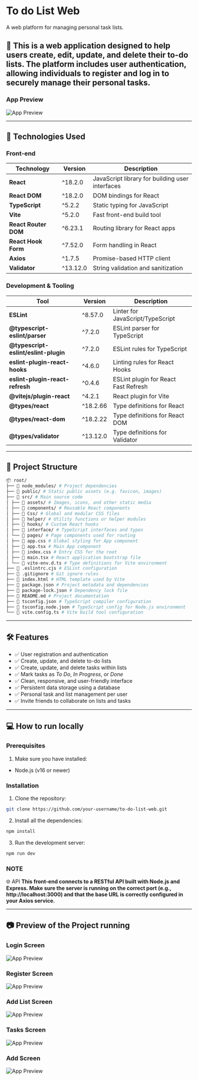 # To do List Web
A web platform for managing personal task lists.

## 📌 This is a web application designed to help users create, edit, update, and delete their to-do lists. The platform includes user authentication, allowing individuals to register and log in to securely manage their personal tasks.

### App Preview
![App Preview](src/assets/image.png)

---

## 🚀 Technologies Used

### Front-end

| Technology               | Version   | Description                                      |
|--------------------------|-----------|--------------------------------------------------|
| **React**                | ^18.2.0   | JavaScript library for building user interfaces |
| **React DOM**            | ^18.2.0   | DOM bindings for React                          |
| **TypeScript**           | ^5.2.2    | Static typing for JavaScript                    |
| **Vite**                 | ^5.2.0    | Fast front-end build tool                       |
| **React Router DOM**     | ^6.23.1   | Routing library for React apps                  |
| **React Hook Form**      | ^7.52.0   | Form handling in React                          |
| **Axios**                | ^1.7.5    | Promise-based HTTP client                       |
| **Validator**            | ^13.12.0  | String validation and sanitization              |

### Development & Tooling

| Tool                                 | Version   | Description                                     |
|--------------------------------------|-----------|-------------------------------------------------|
| **ESLint**                           | ^8.57.0   | Linter for JavaScript/TypeScript                |
| **@typescript-eslint/parser**        | ^7.2.0    | ESLint parser for TypeScript                    |
| **@typescript-eslint/eslint-plugin** | ^7.2.0    | ESLint rules for TypeScript                     |
| **eslint-plugin-react-hooks**        | ^4.6.0    | Linting rules for React Hooks                   |
| **eslint-plugin-react-refresh**      | ^0.4.6    | ESLint plugin for React Fast Refresh            |
| **@vitejs/plugin-react**             | ^4.2.1    | React plugin for Vite                           |
| **@types/react**                     | ^18.2.66  | Type definitions for React                      |
| **@types/react-dom**                 | ^18.2.22  | Type definitions for React DOM                  |
| **@types/validator**                 | ^13.12.0  | Type definitions for Validator                  |

---

## 📁 Project Structure

```bash
📦 root/
├── 📁 node_modules/ # Project dependencies
├── 📁 public/ # Static public assets (e.g. favicon, images)
├── 📁 src/ # Main source code
│ ├── 📁 assets/ # Images, icons, and other static media
│ ├── 📁 components/ # Reusable React components
│ ├── 📁 Css/ # Global and modular CSS files
│ ├── 📁 helper/ # Utility functions or helper modules
│ ├── 📁 hooks/ # Custom React hooks
│ ├── 📁 interface/ # TypeScript interfaces and types
│ └── 📁 pages/ # Page components used for routing
│ ├── 📄 app.css # Global styling for App component
│ ├── 📄 app.tsx # Main App component
│ ├── 📄 index.css # Entry CSS for the root
│ ├── 📄 main.tsx # React application bootstrap file
│ └── 📄 vite-env.d.ts # Type definitions for Vite environment
├── 📄 .eslintrc.cjs # ESLint configuration
├── 📄 .gitignore # Git ignore rules
├── 📄 index.html # HTML template used by Vite
├── 📄 package.json # Project metadata and dependencies
├── 📄 package-lock.json # Dependency lock file
├── 📄 README.md # Project documentation
├── 📄 tsconfig.json # TypeScript compiler configuration
├── 📄 tsconfig.node.json # TypeScript config for Node.js environment
└── 📄 vite.config.ts # Vite build tool configuration
```

---

## 🛠️ Features

- ✅ User registration and authentication  
- ✅ Create, update, and delete to-do lists  
- ✅ Create, update, and delete tasks within lists  
- ✅ Mark tasks as *To Do*, *In Progress*, or *Done*  
- ✅ Clean, responsive, and user-friendly interface  
- ✅ Persistent data storage using a database  
- ✅ Personal task and list management per user  
- ✅ Invite friends to collaborate on lists and tasks  

---

## 💻 How to run locally

### Prerequisites

1. Make sure you have installed:
- Node.js (v16 or newer)

### Installation

1. Clone the repository:

```bash
git clone https://github.com/your-username/to-do-list-web.git
```

2. Install all the dependencies:

```bash
npm install
```

3. Run the development server:

```bash
npm run dev
```

### NOTE 
🌐 API
**This front-end connects to a RESTful API built with Node.js and Express. Make sure the server is running on the correct port (e.g., http://localhost:3000) and that the base URL is correctly configured in your Axios service.**

---

## 📷 Preview of the Project running

### Login Screen
![App Preview](src/assets/preview.png)

### Register Screen
![App Preview](src/assets/register.png)

### Add List Screen
![App Preview](src/assets/1.png)

### Tasks Screen
![App Preview](src/assets/previewLists.png)

### Add Screen
![App Preview](src/assets/addingtasks.png)







